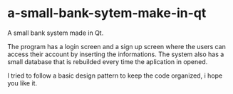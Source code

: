 # a-small-bank-sytem-make-in-qt
A small bank system made in Qt. 

The program has a login screen and a sign up screen where the users can access their account by inserting the informations.
The system also has a small database that is rebuilded every time the aplication in opened.

I tried to follow a basic design pattern to keep the code organized, i hope you like it.
